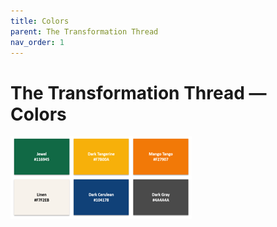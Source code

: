 ```yaml
---
title: Colors
parent: The Transformation Thread
nav_order: 1
---
```


# The Transformation Thread — Colors

![Color Pallet](./the-transformation-thread-color-pallet.png)
